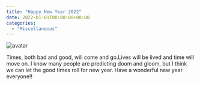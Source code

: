 ```yaml
---
title: "Happy New Year 2022"
date: 2022-01-01T00:00:00+08:00
categories:
  - "Miscellaneous"
---
```


![avatar](https://f000.backblazeb2.com/file/canicula/ImgURL/2022.jpg)
<!--more-->

Times, both bad and good, will come and go.Lives will be lived and time will move on. I know many people are predicting doom and gloom, but I think we can let the good times roll for new year. 
Have a wonderful new year everyone!!







